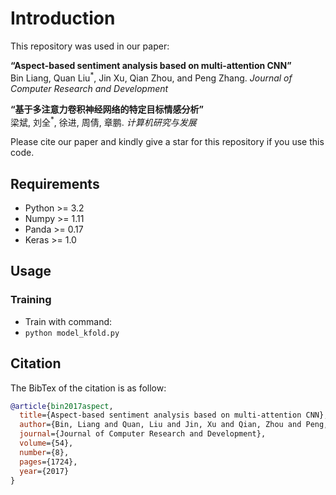 # Introduction

This repository was used in our paper:  
  
**“Aspect-based sentiment analysis based on multi-attention CNN”**  
Bin Liang, Quan Liu<sup>*</sup>, Jin Xu, Qian Zhou, and Peng Zhang. *Journal of Computer Research and Development*

**“基于多注意力卷积神经网络的特定目标情感分析”**  
梁斌, 刘全<sup>*</sup>, 徐进, 周倩, 章鹏. *计算机研究与发展*
  
Please cite our paper and kindly give a star for this repository if you use this code. 

## Requirements

* Python >= 3.2
* Numpy >= 1.11
* Panda >= 0.17
* Keras >= 1.0

## Usage

### Training
* Train with command:
* ```python model_kfold.py```


## Citation

The BibTex of the citation is as follow:

```bibtex
@article{bin2017aspect,
  title={Aspect-based sentiment analysis based on multi-attention CNN},
  author={Bin, Liang and Quan, Liu and Jin, Xu and Qian, Zhou and Peng, Zhang},
  journal={Journal of Computer Research and Development},
  volume={54},
  number={8},
  pages={1724},
  year={2017}
}
```


